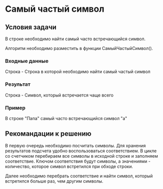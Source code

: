 # Самый частый символ
## Условия задачи
В строке необходимо найти самый часто встречающийся символ.

Алгоритм необходимо разместить в функции СамыйЧастыйСимвол().
### Входные данные
Строка - Строка в которой необходимо найти самый частый символ
### Результат
Строка - Символ, который встречается чаще всего
### Пример
В строке "Папа" самый часто встречающийся символ "а"
## Рекомандации к решению
В первую очередь необходимо посчитать символы. Для хранения результатов подсчета удобно воспользоваться соответствием. В цикле со счетчиком перебираем все символы в исходной строке и заполняем соответствие. Ключом соответствия будут символы, а значениями - количество, которое символ встретился при обходе строки.

Далее необходимо перебрать соответствие и найти символ, который встретился больше раз, чем другим символы.
